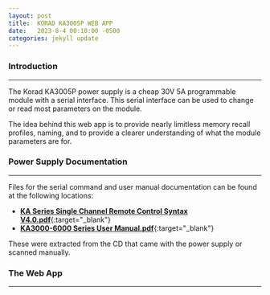 ```yaml
---
layout: post
title:  KORAD KA3005P WEB APP
date:   2023-8-4 00:10:00 -0500
categories: jekyll update
---
```


### Introduction
---
The Korad KA3005P power supply is a cheap 30V 5A programmable module with a serial interface. This serial interface can be used to change or read most parameters on the module.

The idea behind this web app is to provide nearly limitless memory recall profiles, naming, and to provide a clearer understanding of what the module parameters are for.


### Power Supply Documentation
---
Files for the serial command and user manual documentation can be found at the following locations:
* [**KA Series Single Channel Remote Control Syntax V4.0.pdf**](https://github.com/jmdevy/KORAD-KA3005P-WEBAPP/blob/1977ce19c9e7fad0e55e786668e3cac96fdfd884/assets/KA%20Series%20Single%20Channel%20Remote%20Control%20Syntax%20V4.0.pdf){:target="_blank"}
* [**KA3000-6000 Series User Manual.pdf**](https://github.com/jmdevy/KORAD-KA3005P-WEBAPP/blob/1977ce19c9e7fad0e55e786668e3cac96fdfd884/assets/KA3000-6000%20Series%20User%20Manual.pdf){:target="_blank"}

These were extracted from the CD that came with the power supply or scanned manually.


### The Web App
---
